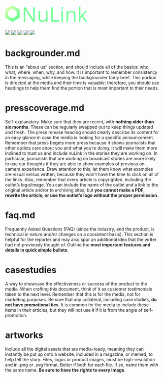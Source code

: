 # <img src="https://raw.githubusercontent.com/smartercontractkits/brand/master/artworks/hexagon.png" height="54">&nbsp;&nbsp;<img src="https://raw.githubusercontent.com/smartercontractkits/brand/master/artworks/name.png" height="50">
<a href="https://nulink.org/"><img src="https://img.shields.io/badge/-SITE-brightgreen"></a>
<a href="https://twitter.com/smartcontractp/"><img src="https://img.shields.io/badge/-TWITTER-brightgreen"></a>
<a href="https://discord.gg/r8ZZ23D"><img src="https://img.shields.io/badge/-DISCORD-brightgreen"></a>
<a href="https://t.me/NuLink"><img src="https://img.shields.io/badge/-TELEGRAM-brightgreen"></a>
<a href="https://etherscan.io/token/0x493c8d6a973246a7b26aa8ef4b1494867a825de5"><img src="https://img.shields.io/badge/-ETHERSCAN-brightgreen"></a>

# backgrounder.md
This is an “about us” section, and should include all of the basics: who, what, where, when, why, and how. It is important to remember consistency in the messaging, while keeping the backgrounder fairly brief. This portion is directed at the media and their time is valuable; therefore, you should use headings to help them find the portion that is most important to their needs.

# presscoverage.md
Self-explanatory. Make sure that they are recent, with **nothing older than six months**. These can be regularly swapped out to keep things updated and fresh. The press release heading should clearly describe its content for an easy glance in case the media is looking for a specific announcement. Remember that press begets more press because it shows journalists that other outlets care about you and what you’re doing. It will make them more inclined to trust us and include nuLink in the stories they are working on. In particular, journalists that are working on broadcast stories are more likely to use our thoughts if they are able to show examples of previous on-camera experience. Draw attention to this; let them know what examples are visual versus written, because they won’t have the time to click on all of the links. Also, remember that every article is copyrighted, including the outlet’s logo/image. You can include the name of the outlet and a link to the original article and/or to archiving sites, but **you cannot make a PDF, rewrite the article, or use the outlet’s logo without the proper permission**.

# faq.md
Frequently Asked Questions (FAQ) (since the industry, and the product, is technical in nature and/or changes on a consistent basis). This section is helpful for the reporter and may also spur an additional idea that the writer had not previously thought of. Outline the **most important features and details in quick simple bullets**.

# casestudies
A way to showcase the effectiveness or success of the product to the media. When crafting this document, think of it as customer testimonials taken to the next level. Remember that this is for the media, not for marketing purposes. Be sure that any collateral, including case studies, **do not have promotional ties**. It is common for the media to include these items in their articles, but they will not use it if it is from the angle of self-promotion.

# artworks
Include all the digital assets that are media-ready, meaning they can instantly be put up onto a website, included in a magazine, or memed, to help tell the story. Files, logos or product images, must be high-resolution and in .png or .svg format. Better if both for each file. If so, name them with the same name. **Be sure to have the rights to every image**.
